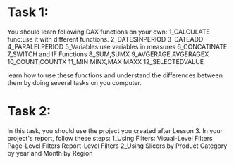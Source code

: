 # Task 1:

You should learn following DAX functions on your own:
  1_CALCULATE func:use it with different functions.
  2_DATESINPERIOD
  3_DATEADD
  4_PARALELPERIOD
  5_Variables:use variables in measures
  6_CONCATINATE
  7_SWITCH and IF Functions
  8_SUM,SUMX
  9_AVGERAGE,AVGERAGEX
  10_COUNT,COUNTX
  11_MIN MINX,MAX MAXX
  12_SELECTEDVALUE

learn how to use these functions and understand the differences between them by doing several tasks on you computer.

# Task 2:

In this task, you should use the project you created after Lesson 3.
In your project's report, follow these steps:
1_Using Filters:
      Visual-Level Filters
       Page-Level Filters
       Report-Level Filters
2_Using Slicers
      by Product Category
      by year and Month
      by Region
  